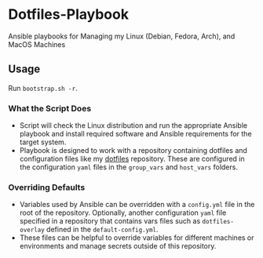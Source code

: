 # Dotfiles-Playbook

Ansible playbooks for Managing my Linux (Debian, Fedora, Arch), and MacOS Machines

## Usage

Run `bootstrap.sh -r`.

### What the Script Does

- Script will check the Linux distribution and run the appropriate Ansible playbook and install required software and Ansible requirements for the target system.
- Playbook is designed to work with a repository containing dotfiles and configuration files like my [dotfiles](https://github.com/henningmyhrvold/dotfiles.git) repository. These are configured in the configuration `yaml` files in the `group_vars` and `host_vars` folders.

### Overriding Defaults

- Variables used by Ansible can be overridden with a `config.yml` file in the root of the repository. Optionally, another configuration `yaml` file specified in a repository that contains vars files such as `dotfiles-overlay` defined in the `default-config.yml`.
- These files can be helpful to override variables for different machines or environments and manage secrets outside of this repository.

